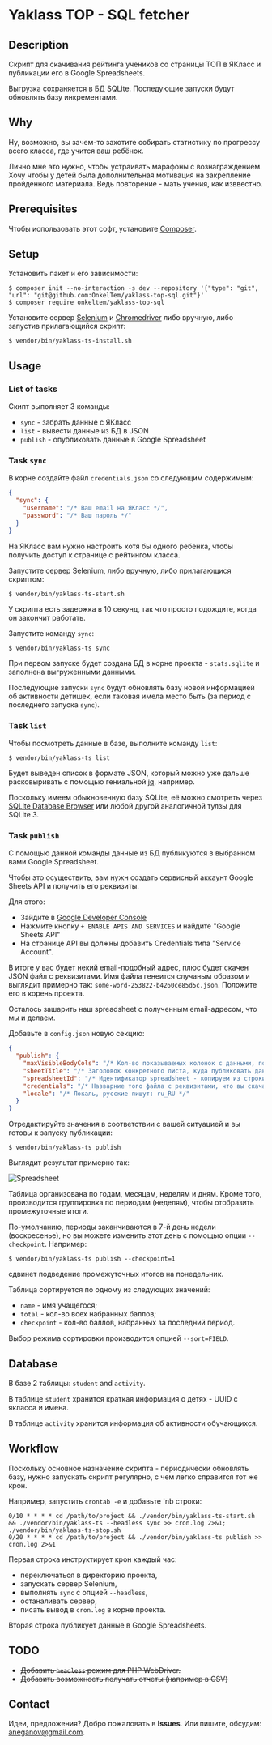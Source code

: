 # Yaklass TOP - SQL fetcher

## Description

Скрипт для скачивания рейтинга учеников со страницы ТОП в ЯКласс и публикации
его в Google Spreadsheets.

Выгрузка сохраняется в БД SQLite. Последующие запуски будут обновлять базу инкрементами.

## Why

Ну, возможно, вы зачем-то захотите собирать статистику по прогрессу всего класса, 
где учится ваш ребёнок.

Лично мне это нужно, чтобы устраивать марафоны с вознаграждением. Хочу чтобы 
у детей была дополнительная мотивация на закрепление пройденного материала. 
Ведь повторение - мать учения, как изввестно. 

## Prerequisites

Чтобы использовать этот софт, установите [Composer](https://getcomposer.org/).

## Setup

Установить пакет и его зависимости:

```
$ composer init --no-interaction -s dev --repository '{"type": "git", "url": "git@github.com:OnkelTem/yaklass-top-sql.git"}'
$ composer require onkeltem/yaklass-top-sql
```

Установите сервер [Selenium](http://selenium-release.storage.googleapis.com/index.html) 
и [Chromedriver](https://sites.google.com/a/chromium.org/chromedriver/downloads) либо вручную, 
либо запустив прилагающийся скрипт: 

```
$ vendor/bin/yaklass-ts-install.sh
```

## Usage

### List of tasks

Скипт выполняет 3 команды:

* `sync` - забрать данные с ЯКласс 
* `list` - вывести данные из БД в JSON
* `publish` - опубликовать данные в Google Spreadsheet

### Task `sync`

В корне создайте файл `credentials.json` со следующим содержимым:

```json
{
  "sync": {
    "username": "/* Ваш email на ЯКласс */",
    "password": "/* Ваш пароль */"
  }
}
```

На ЯКласс вам нужно настроить хотя бы одного ребенка, чтобы получить доступ к странице с рейтингом класса. 

Запустите сервер Selenium, либо вручную, либо прилагающися скриптом:

```
$ vendor/bin/yaklass-ts-start.sh
```

У скрипта есть задержка в 10 секунд, так что просто подождите, когда он закончит работать.

Запустите команду `sync`:

```
$ vendor/bin/yaklass-ts sync 
```

При первом запуске будет создана БД в корне проекта - `stats.sqlite` и заполнена 
выгруженными данными.

Последующие запуски `sync` будут обновлять базу новой информацией об активности 
детишек, если таковая имела место быть (за период с последнего запуска `sync`).  

### Task `list`

Чтобы посмотреть данные в базе, выполните команду `list`:
 
```
$ vendor/bin/yaklass-ts list
```

Будет выведен список в формате JSON, который можно уже дальше расковыривать с помощью 
гениальной [jq](https://stedolan.github.io/jq/), например.

Поскольку имеем обыкновенную базу SQLite, её можно смотреть через 
[SQLite Database Browser](https://sqlitebrowser.org/) или любой другой аналогичной
тулзы для SQLite 3. 

### Task `publish`

С помощью данной команды данные из БД публикуются в выбранном вами Google Spreadsheet. 

Чтобы это осуществить, вам нужн создать сервисный аккаунт Google Sheets API и 
получить его реквизиты.

Для этого:

* Зайдите в [Google Developer Console](https://console.developers.google.com/)
* Нажмите кнопку `+ ENABLE APIS AND SERVICES` и найдите "Google Sheets API"
* На странице API вы должны добавить Credentials типа "Service Account".

В итоге у вас будет некий email-подобный адрес, плюс будет скачен JSON файл с реквизитами.
Имя файла генеится случаным образом и выглядит примерно так: `some-word-253822-b4260ce85d5c.json`.
Положите его в корень проекта.

Осталось зашарить наш spreadsheet с полученным email-адресом, что мы и делаем.

Добавьте в `config.json` новую секцию:

```json
{
  "publish": {
    "maxVisibleBodyCols": "/* Кол-во показываемых колонок с данными, по-умолчанию: 50 */",
    "sheetTitle": "/* Заголовок конкретного листа, куда публиковать данные */",
    "spreadsheetId": "/* Идентификатор spreadsheet - копируем из строки адреса */",
    "credentials": "/* Назварние того файла с реквизитами, что вы скачали */",
    "locale": "/* Локаль, русские пишут: ru_RU */"
  }
}
```

Отредактируйте значения в соответствии с вашей ситуацией и вы готовы к запуску публикации:

```
$ vendor/bin/yaklass-ts publish
```

Выглядит результат примерно так:

![Spreadsheet](https://i.gyazo.com/e96e34aaa32b2052baa9802a85462b32.png) 

Таблица организована по годам, месяцам, неделям и дням. 
Кроме того, производится группировка по периодам (неделям), чтобы 
отобразить промежуточные итоги. 

По-умолчанию, периоды заканчиваются в 7-й день недели (воскресенье), 
но вы можете изменить этот день с помощью опции `--checkpoint`. Например:

```
$ vendor/bin/yaklass-ts publish --checkpoint=1
```

сдвинет подведение промежуточных итогов на понедельник.

Таблица сортируется по одному из следующих значений:

* `name` - имя учащегося;
* `total` - кол-во всех набранных баллов;
* `checkpoint` - кол-во баллов, набранных за последний период.

Выбор режима сортировки производится опцией `--sort=FIELD`. 


## Database

В базе 2 таблицы: `student` and `activity`.

В таблице `student` хранится краткая информация о детях - UUID с якласса и имена.

В таблице `activity` хранится информация об активности обучающихся.

## Workflow

Поскольку основное назначение скрипта - периодически обновлять базу, нужно
запускать скрипт регулярно, с чем легко справится тот же крон. 

Например, запустить `crontab -e` и добавьте 'nb строки:
  
```
0/10 * * * * cd /path/to/project && ./vendor/bin/yaklass-ts-start.sh && ./vendor/bin/yaklass-ts --headless sync >> cron.log 2>&1; ./vendor/bin/yaklass-ts-stop.sh
0/20 * * * * cd /path/to/project && ./vendor/bin/yaklass-ts publish >> cron.log 2>&1
```

Первая строка инструктирует крон каждый час:
 
* переключаться в директорию проекта,
* запускать сервер Selenium,
* выполнять `sync` с опцией `--headless`, 
* останаливать сервер,
* писать вывод в `cron.log` в корне проекта.

Вторая строка публикует данные в Google Spreadsheets.

## TODO

* ~~Добавить `headless` режим для PHP WebDriver.~~
* ~~Добавить возможность получать отчеты (например в CSV)~~

## Contact

Идеи, предложения? Добро пожаловать в **Issues**. Или пишите, обсудим: aneganov@gmail.com. 
 

